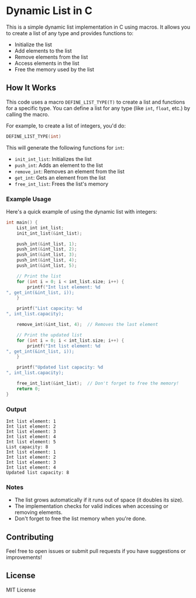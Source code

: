 
# Dynamic List in C

This is a simple dynamic list implementation in C using macros. It allows you to create a list of any type and provides functions to:

- Initialize the list
- Add elements to the list
- Remove elements from the list
- Access elements in the list
- Free the memory used by the list

## How It Works

This code uses a macro `DEFINE_LIST_TYPE(T)` to create a list and functions for a specific type. You can define a list for any type (like `int`, `float`, etc.) by calling the macro.

For example, to create a list of integers, you'd do:

```c
DEFINE_LIST_TYPE(int)
```

This will generate the following functions for `int`:

- `init_int_list`: Initializes the list
- `push_int`: Adds an element to the list
- `remove_int`: Removes an element from the list
- `get_int`: Gets an element from the list
- `free_int_list`: Frees the list's memory

### Example Usage

Here's a quick example of using the dynamic list with integers:

```c
int main() {
    List_int int_list;
    init_int_list(&int_list);

    push_int(&int_list, 1);
    push_int(&int_list, 2);
    push_int(&int_list, 3);
    push_int(&int_list, 4);
    push_int(&int_list, 5);

    // Print the list
    for (int i = 0; i < int_list.size; i++) {
        printf("Int list element: %d
", get_int(&int_list, i));
    }

    printf("List capacity: %d
", int_list.capacity);

    remove_int(&int_list, 4);  // Removes the last element

    // Print the updated list
    for (int i = 0; i < int_list.size; i++) {
        printf("Int list element: %d
", get_int(&int_list, i));
    }

    printf("Updated list capacity: %d
", int_list.capacity);

    free_int_list(&int_list);  // Don't forget to free the memory!
    return 0;
}
```

### Output

```
Int list element: 1
Int list element: 2
Int list element: 3
Int list element: 4
Int list element: 5
List capacity: 8
Int list element: 1
Int list element: 2
Int list element: 3
Int list element: 4
Updated list capacity: 8
```

### Notes

- The list grows automatically if it runs out of space (it doubles its size).
- The implementation checks for valid indices when accessing or removing elements.
- Don't forget to free the list memory when you're done.

## Contributing

Feel free to open issues or submit pull requests if you have suggestions or improvements!

## License

MIT License
